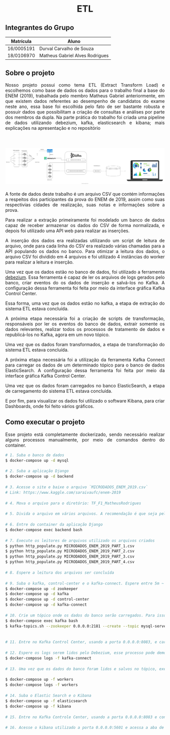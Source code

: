 <h1 align="center"> ETL </h1>

## Integrantes do Grupo
| Matrícula  | Aluno                              |
| ---------- | ---------------------------------- |
| 16/0005191 | Durval Carvalho de Souza           |
| 18/0106970 | Matheus Gabriel Alves Rodrigues    |


<div align="justify">

## Sobre o projeto

Nosso projeto possui como tema ETL (Extract Transform Load) e escolhemos
como base de dados os dados para o trabalho final a base do ENEM (2019),
trabalhada pelo membro Matheus Gabriel anteriormente, em que existem
dados referentes ao desempenho de candidatos do exame neste ano, essa
base foi escolhida pelo fato de ser bastante robusta e possuir dados que
possibilitam a criação de consultas e análises por parte dos membros da dupla.
Na parte prática do trabalho foi criada uma pipeline de dados utilizando
debezium, kafka, elasticsearch e kibana; mais explicações na apresentação e
no repositório

<h2 align="center">
  <br>
    <a href="documentacao/etl-bd2.svg">
      <img src="documentacao/etl-bd2.svg">
    </a>
  <br>
</h2>

A fonte de dados deste trabalho é um arquivo CSV que contém informações a respeitos dos participantes da prova do ENEM de 2019, assim como suas respectivias cidades de realização, suas notas e informações sobre a prova.

Para realizar a extração primeiramente foi modelado um banco de dados capaz de receber armazenar os dados do CSV de forma normalizada, e depois foi utilizado uma API web para realizar as inserções.

A inserção dos dados era realizadas utilizando um script de leitura de arquivo, onde para cada linha do CSV era realizado várias chamadas para a API populando os dados no banco. Para otimizar a leitura dos dados, o arquivo CSV foi dividido em 4 arquivos e foi utilizado 4 instãncias do worker para realizar a leitura e inserção.

Uma vez que os dados estão no banco de dados, foi utilizado a ferramenta [debezium](https://debezium.io/). Essa ferramenta é capaz de ler os arquivos de logs gerados pelo banco, criar eventos do os dados de inserção e salvá-los no Kafka. A configuração dessa ferramenta foi feita por meio da interface gráfica Kafka Control Center.

Essa forma, uma vez que os dados estão no kafka, a etapa de extração do sistema ETL estava concluída.

A próxima etapa necessária foi a criação de scripts de transformação, responsáveis por ler os eventos do banco de dados, extraír somente os dados relevantes, realizar todos os processos de tratamento de dados e republicá-los no Kafka, agora em um novo tópico.

Uma vez que os dados foram transformados, a etapa de transformação do sistema ETL estava concluída.

A próxima etapa necessária foi a utilização da ferramenta Kafka Connect para carregar os dados de um determinado tópico para o banco de dados ElasticSearch. A configuração dessa ferramenta foi feita por meio da interface gráfica Kafka Control Center.

Uma vez que os dados foram carregados no banco ElasticSearch, a etapa de carregamento do sistema ETL estava concluída.

E por fim, para visualizar os dados foi utilizado o software Kibana, para criar Dashboards, onde foi feito vários gráficos.


## Como executar o projeto

Esse projeto está completamente dockerizado, sendo necessário realizar alguns processos manualmente, por meio de comandos dentro do container.


```bash
# 1. Suba o banco de dados
$ docker-compose up -d mysql

# 2. Suba a aplicação Django
$ docker-compose up -d backend

# 3. Acesse o site e baixe o arquivo `MICRODADOS_ENEM_2019.csv`
# Link: https://www.kaggle.com/saraivaufc/enem-2019

# 4. Mova o arquivo para o diretório: TF_F1_MatheusRodrigues

# 5. Divida o arquivo em vários arquivos. A recomendação é que seja pela quantidade de cores que seu computador tem. O arquivo possui 5095271, logo basta dividir esse valor pela quantidade de cores e usar o script sliter.py passando como parâmetro o arquivo e a quantidade de linhas. Lembre-se de adicionar a linha de cabeçalho do CSV no início de cada arquivo (exceto o primeiro, que já terá cabeçalho).

# 6. Entre do container da aplicação Django
$ docker-compose exec backend bash

# 7. Execute os leitores de arquivos utilizado os arquivos criados
$ python http_populate.py MICRODADOS_ENEM_2019_PART_1.csv
$ python http_populate.py MICRODADOS_ENEM_2019_PART_2.csv
$ python http_populate.py MICRODADOS_ENEM_2019_PART_3.csv
$ python http_populate.py MICRODADOS_ENEM_2019_PART_4.csv

# 8. Espere a leitura dos arquivos ser concluída

# 9. Suba o kafka, control-center e o kafka-connect. Espere entre 5m ~ 10m entre a execução dos comandos abaixo
$ docker-compose up -d zookeeper
$ docker-compose up -d kafka
$ docker-compose up -d control-center
$ docker-compose up -d kafka-connect

# 10. Crie um tópico onde os dados do banco serão carregados. Para isso entre no container do kafka e crie um tópico com a quantidade de partições igual ao número de cores que sua máquina possui.
$ docker-compose exec kafka bash
$ kafka-topics.sh --zookeeper 0.0.0.0:2181 --create --topic mysql-server.django_enem.enem_realiza --partitions 4 --replication-factor 1


# 11. Entre no Kafka Control Center, usando a porta 0.0.0.0:8083, e carregue o arquivo do connector do mysql (connector_mysql-connector_config.properties). Para isso clique na Aba `Connect` na barra lateral, clique em adicionar um novo conector, clique em utilizar um arquivo, e selecione o arquivo connector_mysql-connector_config.properties. Confirme a criação

# 12. Espere os logs serem lidos pelo Debezium, esse processo pode demorar horas dependendo do seu hardware. A leitura dos logs é uma rotina sem fim, sempre que algum dados é inserido no banco o worker do Debezium irá ler os logs e inserir eventos no kafka. É possível acompanhar esse processo lendo os logos do container kafka-connect
$ docker-compose logs -f kafka-connect

# 13. Uma vez que os dados do banco foram lidos e salvos no tópico, execute os workers de transformação. Mas antes de executá-los, modifique no arquivo docker-compose.yml, o valor de services.worker.deploy.replicas com o número de cores que sua máquina possui. Não é necessário esperar os workers finalizarem sua execução, uma vez que esses workers estão sempre em execução. É possível acompanhar seu processamento por meio de seus logs de execução.

$ docker-compose up -f workers
$ docker-compose logs -f workers

# 14. Suba o Elastic Search e o Kibana
$ docker-compose up -f elasticsearch
$ docker-compose up -f kibana

# 15. Entre no Kafka Controle Center, usando a porta 0.0.0.0:8083 e configure o Kafka Connect. Para isso clique na Aba `Connect` na barra lateral, clique em adicionar um novo conector, clique em utilizar um arquivo, e selecione o arquivo `es-skink.properties`. Confirme a execução. A execução do Kafka Connect é um processo sem fim, sempre que um dado for transformado, o dado será carregado no ElasticSearch.

# 16. Acesse o kibana utilizado a porta 0.0.0.0:5601 e acessa a aba de Dashboard. Quando a página carregar será mostrado um pop-up pedindo para criar um índice. Clique no pop-up e crie um índice. Volte para a aba do dashboard e crie os gráficos desejados com os dados já carregados no elasticsearch.
```

</div>
